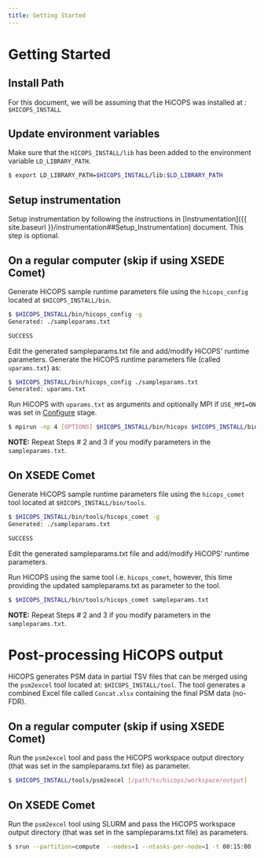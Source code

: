 ```yaml
---
title: Getting Started
---
```


# Getting Started

## Install Path
For this document, we will be assuming that the HiCOPS was installed at : `$HICOPS_INSTALL`

## Update environment variables
Make sure that the `HICOPS_INSTALL/lib` has been added to the environment variable `LD_LIBRARY_PATH`.

```bash
$ export LD_LIBRARY_PATH=$HICOPS_INSTALL/lib:$LD_LIBRARY_PATH
```

## Setup instrumentation
Setup instrumentation by following the instructions in [Instrumentation]({{ site.baseurl }}/instrumentation##Setup_Instrumentation) document. This step is optional. 

## On a regular computer (skip if using XSEDE Comet)
Generate HiCOPS sample runtime parameters file using the `hicops_config` located at `$HICOPS_INSTALL/bin`.

```bash
$ $HICOPS_INSTALL/bin/hicops_config -g
Generated: ./sampleparams.txt

SUCCESS
```

Edit the generated sampleparams.txt file and add/modify HiCOPS' runtime parameters.
Generate the HiCOPS runtime parameters file (called `uparams.txt`) as:

```bash
$ $HICOPS_INSTALL/bin/hicops_config ./sampleparams.txt
Generated: uparams.txt
```

Run HiCOPS with `uparams.txt` as arguments and optionally MPI if `USE_MPI=ON` was set in [Configure](###Configure) stage.

```bash
$ mpirun -np 4 [OPTIONS] $HICOPS_INSTALL/bin/hicops $HICOPS_INSTALL/bin/uparams.txt
```

**NOTE:** Repeat Steps # 2 and 3 if you modify parameters in the `sampleparams.txt`.

## On XSEDE Comet
Generate HiCOPS sample runtime parameters file using the `hicops_comet` tool located at `$HICOPS_INSTALL/bin/tools`.

```bash
$ $HICOPS_INSTALL/bin/tools/hicops_comet -g
Generated: ./sampleparams.txt

SUCCESS
```

Edit the generated sampleparams.txt file and add/modify HiCOPS' runtime parameters.

Run HiCOPS using the same tool i.e. `hicops_comet`, however, this time providing the updated sampleparams.txt as parameter to the tool.

```bash
$ $HICOPS_INSTALL/bin/tools/hicops_comet sampleparams.txt
```

**NOTE:** Repeat Steps # 2 and 3 if you modify parameters in the `sampleparams.txt`.

# Post-processing HiCOPS output
HiCOPS generates PSM data in partial TSV files that can be merged using the `psm2excel` tool located at: `$HICOPS_INSTALL/tool`. The tool generates a combined Excel file called `Concat.xlsx` containing the final PSM data (no-FDR).

## On a regular computer (skip if using XSEDE Comet)
Run the `psm2excel` tool and pass the HiCOPS workspace output directory (that was set in the sampleparams.txt file) as parameter.

```bash
$ $HICOPS_INSTALL/tools/psm2excel [/path/to/hicops/workspace/output]
```

## On XSEDE Comet
Run the `psm2excel` tool using SLURM and pass the HiCOPS workspace output directory (that was set in the sampleparams.txt file) as parameters.

```bash
$ srun --partition=compute  --nodes=1 --ntasks-per-node=1 -t 00:15:00 --export=ALL $HICOPS_INSTALL/tools/psm2excel -i [/path/to/hicops/workspace/output]
```
